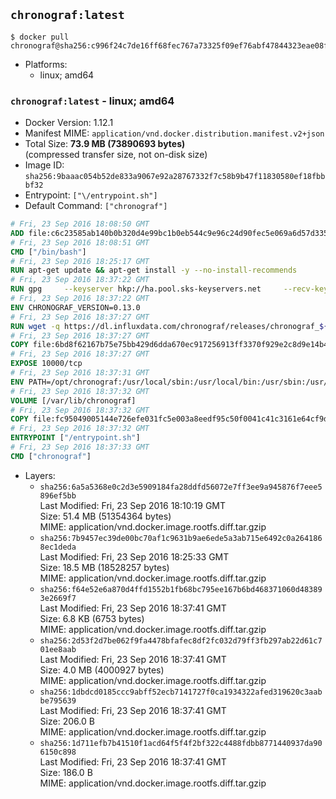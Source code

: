 ## `chronograf:latest`

```console
$ docker pull chronograf@sha256:c996f24c7de16ff68fec767a73325f09ef76abf47844323eae08f804f12f06c7
```

-	Platforms:
	-	linux; amd64

### `chronograf:latest` - linux; amd64

-	Docker Version: 1.12.1
-	Manifest MIME: `application/vnd.docker.distribution.manifest.v2+json`
-	Total Size: **73.9 MB (73890693 bytes)**  
	(compressed transfer size, not on-disk size)
-	Image ID: `sha256:9baaac054b52de833a9067e92a28767332f7c58b9b47f11830580ef18fbbbf32`
-	Entrypoint: `["\/entrypoint.sh"]`
-	Default Command: `["chronograf"]`

```dockerfile
# Fri, 23 Sep 2016 18:08:50 GMT
ADD file:c6c23585ab140b0b320d4e99bc1b0eb544c9e96c24d90fec5e069a6d57d335ca in / 
# Fri, 23 Sep 2016 18:08:51 GMT
CMD ["/bin/bash"]
# Fri, 23 Sep 2016 18:25:17 GMT
RUN apt-get update && apt-get install -y --no-install-recommends 		ca-certificates 		curl 		wget 	&& rm -rf /var/lib/apt/lists/*
# Fri, 23 Sep 2016 18:37:22 GMT
RUN gpg     --keyserver hkp://ha.pool.sks-keyservers.net     --recv-keys 05CE15085FC09D18E99EFB22684A14CF2582E0C5
# Fri, 23 Sep 2016 18:37:22 GMT
ENV CHRONOGRAF_VERSION=0.13.0
# Fri, 23 Sep 2016 18:37:27 GMT
RUN wget -q https://dl.influxdata.com/chronograf/releases/chronograf_${CHRONOGRAF_VERSION}_amd64.deb.asc &&     wget -q https://dl.influxdata.com/chronograf/releases/chronograf_${CHRONOGRAF_VERSION}_amd64.deb &&     gpg --batch --verify chronograf_${CHRONOGRAF_VERSION}_amd64.deb.asc chronograf_${CHRONOGRAF_VERSION}_amd64.deb &&     dpkg -i chronograf_${CHRONOGRAF_VERSION}_amd64.deb &&     rm -f chronograf_${CHRONOGRAF_VERSION}_amd64.deb*
# Fri, 23 Sep 2016 18:37:27 GMT
COPY file:6bd8f62167b75e75bb429d6dda670ec917256913ff3370f929e2c8d9e14b475e in /etc/chronograf/chronograf.conf 
# Fri, 23 Sep 2016 18:37:27 GMT
EXPOSE 10000/tcp
# Fri, 23 Sep 2016 18:37:31 GMT
ENV PATH=/opt/chronograf:/usr/local/sbin:/usr/local/bin:/usr/sbin:/usr/bin:/sbin:/bin
# Fri, 23 Sep 2016 18:37:32 GMT
VOLUME [/var/lib/chronograf]
# Fri, 23 Sep 2016 18:37:32 GMT
COPY file:fc95049005144e726efe031fc5e003a8eedf95c50f0041c41c3161e64cf9dbbe in /entrypoint.sh 
# Fri, 23 Sep 2016 18:37:32 GMT
ENTRYPOINT ["/entrypoint.sh"]
# Fri, 23 Sep 2016 18:37:33 GMT
CMD ["chronograf"]
```

-	Layers:
	-	`sha256:6a5a5368e0c2d3e5909184fa28ddfd56072e7ff3ee9a945876f7eee5896ef5bb`  
		Last Modified: Fri, 23 Sep 2016 18:10:19 GMT  
		Size: 51.4 MB (51354364 bytes)  
		MIME: application/vnd.docker.image.rootfs.diff.tar.gzip
	-	`sha256:7b9457ec39de00bc70af1c9631b9ae6ede5a3ab715e6492c0a2641868ec1deda`  
		Last Modified: Fri, 23 Sep 2016 18:25:33 GMT  
		Size: 18.5 MB (18528257 bytes)  
		MIME: application/vnd.docker.image.rootfs.diff.tar.gzip
	-	`sha256:f64e52e6a870d4ffd1552b1fb68bc795ee167b6bd468371060d483893e2669f7`  
		Last Modified: Fri, 23 Sep 2016 18:37:41 GMT  
		Size: 6.8 KB (6753 bytes)  
		MIME: application/vnd.docker.image.rootfs.diff.tar.gzip
	-	`sha256:2d53f2d7be062f9fa4478bfafec8df2fc032d79ff3fb297ab22d61c701ee8aab`  
		Last Modified: Fri, 23 Sep 2016 18:37:41 GMT  
		Size: 4.0 MB (4000927 bytes)  
		MIME: application/vnd.docker.image.rootfs.diff.tar.gzip
	-	`sha256:1dbdcd0185ccc9abff52ecb7141727f0ca1934322afed319620c3aabbe795639`  
		Last Modified: Fri, 23 Sep 2016 18:37:41 GMT  
		Size: 206.0 B  
		MIME: application/vnd.docker.image.rootfs.diff.tar.gzip
	-	`sha256:1d711efb7b41510f1acd64f5f4f2bf322c4488fdbb8771440937da906150c898`  
		Last Modified: Fri, 23 Sep 2016 18:37:41 GMT  
		Size: 186.0 B  
		MIME: application/vnd.docker.image.rootfs.diff.tar.gzip
